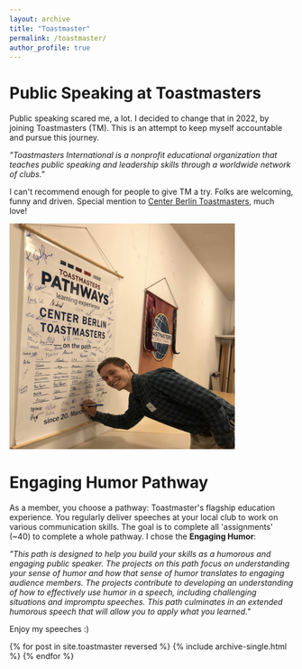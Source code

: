 ```yaml
---
layout: archive
title: "Toastmaster"
permalink: /toastmaster/
author_profile: true
---
```


# Public Speaking at Toastmasters

Public speaking scared me, a lot. I decided to change that in 2022, by joining Toastmasters (TM). This is an attempt to keep myself accountable and pursue this journey.

*"Toastmasters International is a nonprofit educational organization that teaches public speaking and leadership skills through a worldwide network of clubs."*

I can't recommend enough for people to give TM a try. Folks are welcoming, funny and driven. Special mention to [Center Berlin Toastmasters](https://centerberlin-toastmasters.de/), much love!


<img src="/images/toastmaster/tm.png" width="400" height="400" />

# Engaging Humor Pathway
As a member, you choose a pathway: Toastmaster's flagship education experience. You regularly deliver speeches at your local club to work on various communication skills. The goal is to complete all 'assignments' (~40) to complete a whole pathway. I chose the **Engaging Humor**:


*"This path is designed to help you build your skills as a humorous and engaging public speaker. The projects on this path focus on understanding your sense of humor and how that sense of humor translates to engaging audience members. The projects contribute to developing an understanding of how to effectively use humor in a speech, including challenging situations and impromptu speeches. This path culminates in an extended humorous speech that will allow you to apply what you learned."*

Enjoy my speeches :)

{% for post in site.toastmaster reversed %}
  {% include archive-single.html %}
{% endfor %}
